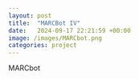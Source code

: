```yaml
---
layout: post
title:  "MARCBot IV"
date:   2024-09-17 22:21:59 +00:00
image: /images/MARCbot.png
categories: project
---
```

MARCbot
